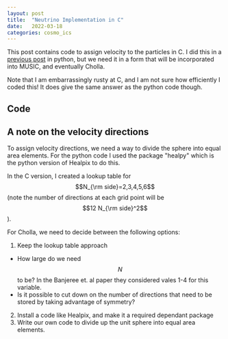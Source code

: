 ```yaml
---
layout: post
title:  "Neutrino Implementation in C"
date:   2022-03-18
categories: cosmo_ics
---
```



This post contains code to  assign velocity to the particles in C. I did this in a <a href="https://ndrakos.github.io/blog/cosmo_ics/Neutrino_Velocity_Assignment_Test/">previous post</a> in python, but we need it in a form that will be incorporated into MUSIC, and eventually Cholla.

Note that I am embarrassingly rusty at C, and I am not sure how efficiently I coded this! It does give the same answer as the python code though.

## Code

<object width="500" height="300" type="text/plain" data="{{site.baseurl}}/assets/files/neutrino.txt" border="0" >
</object>

## A note on the velocity directions

To assign velocity directions, we need a way to divide the sphere into equal area elements. For the python code I used the package "healpy" which is the python version of Healpix to do this.

In the C version, I created a lookup table for $$N_{\rm side}=2,3,4,5,6$$ (note the number of directions at each grid point will be $$12 N_{\rm side}^2$$).

For Cholla, we need to decide between the following options:
1. Keep the lookup table approach
  - How large do we need $$N$$ to be?  In the Banjeree et. al paper they considered vales 1-4 for this variable.
  - Is it possible to cut down on the number of directions that need to be stored by taking advantage of symmetry?
2. Install a code like Healpix, and make it a required dependant package
3. Write our own code to divide up the unit sphere into equal area elements.
